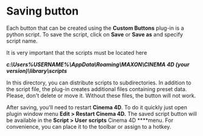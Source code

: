 # Saving button

Each button that can be created using the **Custom Buttons** plug-in is a python script. To save the script, click on **Save** or **Save as** and specify script name.

It is very important that the scripts must be located here

_**c:\Users\%USERNAME%\AppData\Roaming\MAXON\CINEMA 4D \(your version\)\library\scripts**_

In this directory, you can distribute scripts to subdirectories. In addition to the script file, the plug-in creates additional files containing preset data. Please, don't delete or move it. Without these files, the button will not work.

After saving, you'll need to restart **Cinema 4D**. To do it quickly just open plugin window menu  **Edit &gt; Restart Cinema 4D.** The saved script button will be available in the **Script &gt; User** **scripts** Cinema 4D ****menu. For convenience, you can place it to the toolbar or assign to a hotkey.

